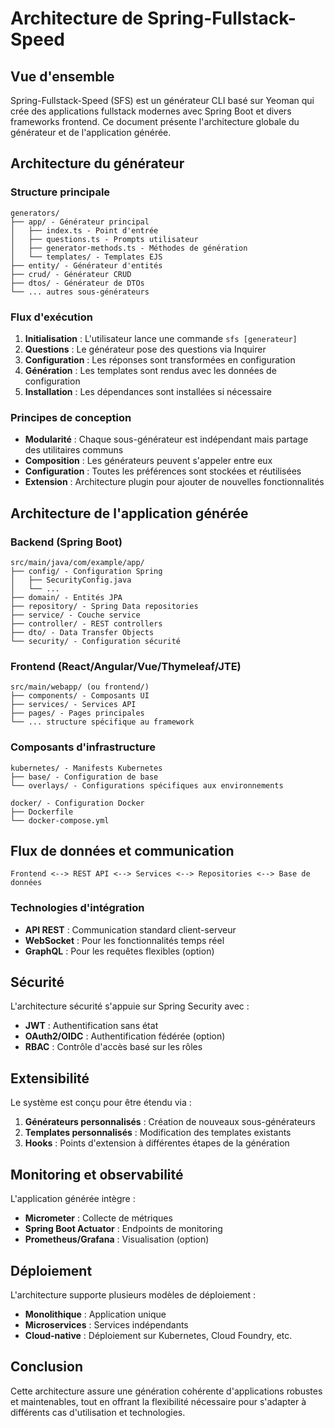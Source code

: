 # Architecture de Spring-Fullstack-Speed

## Vue d'ensemble

Spring-Fullstack-Speed (SFS) est un générateur CLI basé sur Yeoman qui crée des applications fullstack modernes avec Spring Boot et divers frameworks frontend. Ce document présente l'architecture globale du générateur et de l'application générée.

## Architecture du générateur

### Structure principale

```
generators/
├── app/ - Générateur principal
│   ├── index.ts - Point d'entrée
│   ├── questions.ts - Prompts utilisateur
│   ├── generator-methods.ts - Méthodes de génération
│   └── templates/ - Templates EJS
├── entity/ - Générateur d'entités
├── crud/ - Générateur CRUD
├── dtos/ - Générateur de DTOs
└── ... autres sous-générateurs
```

### Flux d'exécution

1. **Initialisation** : L'utilisateur lance une commande `sfs [generateur]`
2. **Questions** : Le générateur pose des questions via Inquirer
3. **Configuration** : Les réponses sont transformées en configuration
4. **Génération** : Les templates sont rendus avec les données de configuration
5. **Installation** : Les dépendances sont installées si nécessaire

### Principes de conception

- **Modularité** : Chaque sous-générateur est indépendant mais partage des utilitaires communs
- **Composition** : Les générateurs peuvent s'appeler entre eux
- **Configuration** : Toutes les préférences sont stockées et réutilisées
- **Extension** : Architecture plugin pour ajouter de nouvelles fonctionnalités

## Architecture de l'application générée

### Backend (Spring Boot)

```
src/main/java/com/example/app/
├── config/ - Configuration Spring
│   ├── SecurityConfig.java
│   └── ... 
├── domain/ - Entités JPA
├── repository/ - Spring Data repositories
├── service/ - Couche service
├── controller/ - REST controllers
├── dto/ - Data Transfer Objects
└── security/ - Configuration sécurité
```

### Frontend (React/Angular/Vue/Thymeleaf/JTE)

```
src/main/webapp/ (ou frontend/)
├── components/ - Composants UI
├── services/ - Services API
├── pages/ - Pages principales
└── ... structure spécifique au framework
```

### Composants d'infrastructure

```
kubernetes/ - Manifests Kubernetes
├── base/ - Configuration de base
└── overlays/ - Configurations spécifiques aux environnements

docker/ - Configuration Docker
├── Dockerfile
└── docker-compose.yml
```

## Flux de données et communication

```
Frontend <--> REST API <--> Services <--> Repositories <--> Base de données
```

### Technologies d'intégration

- **API REST** : Communication standard client-serveur
- **WebSocket** : Pour les fonctionnalités temps réel
- **GraphQL** : Pour les requêtes flexibles (option)

## Sécurité

L'architecture sécurité s'appuie sur Spring Security avec :

- **JWT** : Authentification sans état
- **OAuth2/OIDC** : Authentification fédérée (option)
- **RBAC** : Contrôle d'accès basé sur les rôles

## Extensibilité

Le système est conçu pour être étendu via :

1. **Générateurs personnalisés** : Création de nouveaux sous-générateurs
2. **Templates personnalisés** : Modification des templates existants
3. **Hooks** : Points d'extension à différentes étapes de la génération

## Monitoring et observabilité

L'application générée intègre :

- **Micrometer** : Collecte de métriques
- **Spring Boot Actuator** : Endpoints de monitoring
- **Prometheus/Grafana** : Visualisation (option)

## Déploiement

L'architecture supporte plusieurs modèles de déploiement :

- **Monolithique** : Application unique
- **Microservices** : Services indépendants
- **Cloud-native** : Déploiement sur Kubernetes, Cloud Foundry, etc.

## Conclusion

Cette architecture assure une génération cohérente d'applications robustes et maintenables, tout en offrant la flexibilité nécessaire pour s'adapter à différents cas d'utilisation et technologies.
